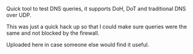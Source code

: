 Quick tool to test DNS queries, it supports DoH, DoT and traditional DNS over UDP. 

This was just a quick hack up so that I could make sure queries were the same and not blocked by the firewall.

Uploaded here in case someone else would find it useful. 
